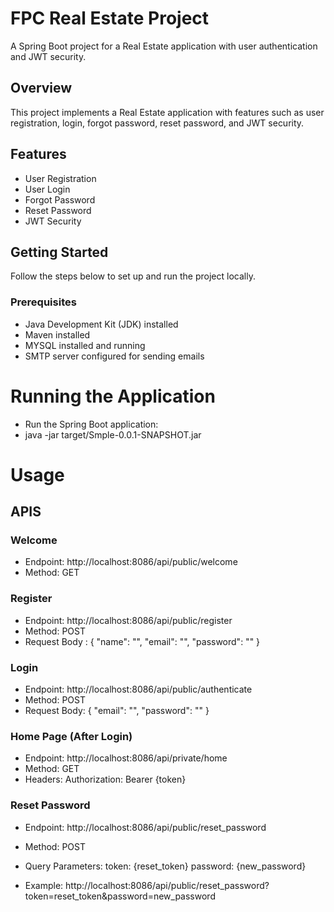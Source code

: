 # FPC Real Estate Project

A Spring Boot project for a Real Estate application with user authentication and JWT security.

## Overview

This project implements a Real Estate application with features such as user registration, login, forgot password, reset password, and JWT security.

## Features

- User Registration
- User Login
- Forgot Password
- Reset Password
- JWT Security

## Getting Started

Follow the steps below to set up and run the project locally.

### Prerequisites

- Java Development Kit (JDK) installed
- Maven installed
- MYSQL installed and running
- SMTP server configured for sending emails

# Running the Application

- Run the Spring Boot application:
- java -jar target/Smple-0.0.1-SNAPSHOT.jar

# Usage

## APIS

### Welcome

- Endpoint: http://localhost:8086/api/public/welcome
- Method: GET

### Register

- Endpoint: http://localhost:8086/api/public/register
- Method: POST
- Request Body : {
  "name": "",
  "email": "",
  "password": ""
  }

### Login

- Endpoint: http://localhost:8086/api/public/authenticate
- Method: POST
- Request Body: {
  "email": "",
  "password": ""
  }

### Home Page (After Login)

- Endpoint: http://localhost:8086/api/private/home
- Method: GET
- Headers: Authorization: Bearer {token}

### Reset Password

- Endpoint: http://localhost:8086/api/public/reset_password
- Method: POST
- Query Parameters:
  token: {reset_token}
  password: {new_password}

- Example: http://localhost:8086/api/public/reset_password?token=reset_token&password=new_password
